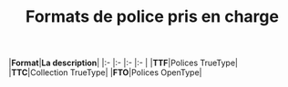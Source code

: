 ﻿---
title: Formats de police pris en charge
type: docs
weight: 5
url: /fr/net/supported-font-formats/
---
|**Format**|**La description**|
|:- |:- |:- |:- |
|**TTF**|Polices TrueType|
|**TTC**|Collection TrueType|
|**FTO**|Polices OpenType|
